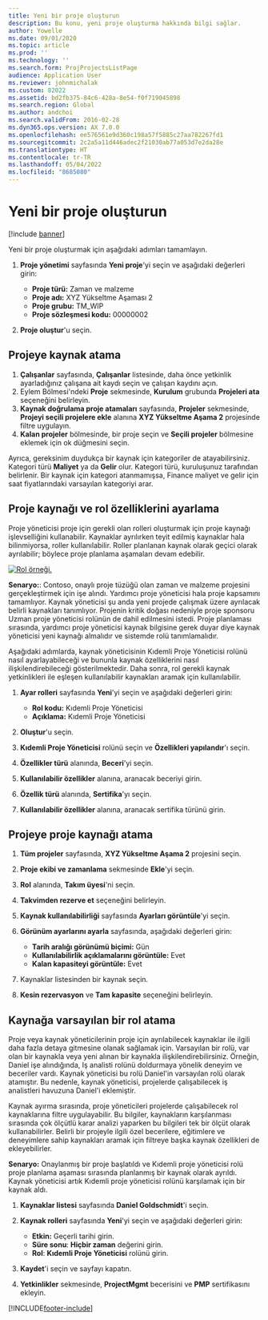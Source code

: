 ```yaml
---
title: Yeni bir proje oluşturun
description: Bu konu, yeni proje oluşturma hakkında bilgi sağlar.
author: Yowelle
ms.date: 09/01/2020
ms.topic: article
ms.prod: ''
ms.technology: ''
ms.search.form: ProjProjectsListPage
audience: Application User
ms.reviewer: johnmichalak
ms.custom: 82022
ms.assetid: bd2fb375-84c6-428a-8e54-f0f719045898
ms.search.region: Global
ms.author: andchoi
ms.search.validFrom: 2016-02-28
ms.dyn365.ops.version: AX 7.0.0
ms.openlocfilehash: ee576561e9d360c198a57f5885c27aa782267fd1
ms.sourcegitcommit: 2c2a5a11d446adec2f21030ab77a053d7e2da28e
ms.translationtype: HT
ms.contentlocale: tr-TR
ms.lasthandoff: 05/04/2022
ms.locfileid: "8685080"
---
```

# <a name="create-a-new-project"></a>Yeni bir proje oluşturun

[!include [banner](../includes/banner.md)]

Yeni bir proje oluşturmak için aşağıdaki adımları tamamlayın.

1. **Proje yönetimi** sayfasında **Yeni proje**'yi seçin ve aşağıdaki değerleri girin:

    - **Proje türü:** Zaman ve malzeme
    - **Proje adı:** XYZ Yükseltme Aşaması 2
    - **Proje grubu:** TM\_WIP
    - **Proje sözleşmesi kodu:** 00000002

2. **Proje oluştur**'u seçin.

## <a name="assign-a-resource-to-a-project"></a>Projeye kaynak atama

1. **Çalışanlar** sayfasında, **Çalışanlar** listesinde, daha önce yetkinlik ayarladığınız çalışana ait kaydı seçin ve çalışan kaydını açın.
2. Eylem Bölmesi'ndeki **Proje** sekmesinde, **Kurulum** grubunda **Projeleri ata** seçeneğini belirleyin.
3. **Kaynak doğrulama proje atamaları** sayfasında, **Projeler** sekmesinde, **Projeyi seçili projelere ekle** alanına **XYZ Yükseltme Aşama 2** projesinde filtre uygulayın.
4. **Kalan projeler** bölmesinde, bir proje seçin ve **Seçili projeler** bölmesine eklemek için ok düğmesini seçin.

Ayrıca, gereksinim duydukça bir kaynak için kategoriler de atayabilirsiniz. Kategori türü **Maliyet** ya da **Gelir** olur. Kategori türü, kuruluşunuz tarafından belirlenir. Bir kaynak için kategori atanmamışsa, Finance maliyet ve gelir için saat fiyatlarındaki varsayılan kategoriyi arar.

## <a name="set-up-project-resource-and-role-characteristics"></a>Proje kaynağı ve rol özelliklerini ayarlama

Proje yöneticisi proje için gerekli olan rolleri oluşturmak için proje kaynağı işlevselliğini kullanabilir. Kaynaklar ayrılırken teyit edilmiş kaynaklar hala bilinmiyorsa, roller kullanılabilir. Roller planlanan kaynak olarak geçici olarak ayrılabilir; böylece proje planlama aşamaları devam edebilir.

[![Rol örneği.](./media/projectresourcing05.jpg)](./media/projectresourcing05.jpg) 

**Senaryo:**: Contoso, onaylı proje tüzüğü olan zaman ve malzeme projesini gerçekleştirmek için işe alındı. Yardımcı proje yöneticisi hala proje kapsamını tamamlıyor. Kaynak yöneticisi şu anda yeni projede çalışmak üzere ayrılacak belirli kaynakları tanımlıyor. Projenin kritik doğası nedeniyle proje sponsoru Uzman proje yöneticisi rolünün de dahil edilmesini istedi. Proje planlaması sırasında, yardımcı proje yöneticisi kaynak bilgisine gerek duyar diye kaynak yöneticisi yeni kaynağı almalıdır ve sistemde rolü tanımlamalıdır.

Aşağıdaki adımlarda, kaynak yöneticisinin Kıdemli Proje Yöneticisi rolünü nasıl ayarlayabileceği ve bununla kaynak özelliklerini nasıl ilişkilendirebileceği gösterilmektedir. Daha sonra, rol gerekli kaynak yetkinlikleri ile eşleşen kullanılabilir kaynakları aramak için kullanılabilir.

1. **Ayar rolleri** sayfasında **Yeni**'yi seçin ve aşağıdaki değerleri girin:

    - **Rol kodu:** Kıdemli Proje Yöneticisi
    - **Açıklama:** Kıdemli Proje Yöneticisi

2. **Oluştur**'u seçin.
3. **Kıdemli Proje Yöneticisi** rolünü seçin ve **Özellikleri yapılandır**'ı seçin.
4. **Özellikler türü** alanında, **Beceri**'yi seçin.
5. **Kullanılabilir özellikler** alanına, aranacak beceriyi girin.
6. **Özellik türü** alanında, **Sertifika**'yı seçin.
7. **Kullanılabilir özellikler** alanına, aranacak sertifika türünü girin.

## <a name="assign-a-project-resource-to-a-project"></a>Projeye proje kaynağı atama

1. **Tüm projeler** sayfasında, **XYZ Yükseltme Aşama 2** projesini seçin.
2. **Proje ekibi ve zamanlama** sekmesinde **Ekle**'yi seçin.
3. **Rol** alanında, **Takım üyesi**'ni seçin.
4. **Takvimden rezerve et** seçeneğini belirleyin.
5. **Kaynak kullanılabilirliği** sayfasında **Ayarları görüntüle**'yi seçin.
6. **Görünüm ayarlarını ayarla** sayfasında, aşağıdaki değerleri girin:

    - **Tarih aralığı görünümü biçimi:** Gün
    - **Kullanılabilirlik açıklamalarını görüntüle:** Evet
    - **Kalan kapasiteyi görüntüle:** Evet

7. Kaynaklar listesinden bir kaynak seçin.
8. **Kesin rezervasyon** ve **Tam kapasite** seçeneğini belirleyin.

## <a name="assign-a-resource-to-a-default-role"></a>Kaynağa varsayılan bir rol atama

Proje veya kaynak yöneticilerinin proje için ayrılabilecek kaynaklar ile ilgili daha fazla detaya gitmesine olanak sağlamak için. Varsayılan bir rolü, var olan bir kaynakla veya yeni alınan bir kaynakla ilişkilendirebilirsiniz. Örneğin, Daniel işe alındığında, Iş analisti rolünü doldurmaya yönelik deneyim ve beceriler vardı. Kaynak yöneticisi bu rolü Daniel'in varsayılan rolü olarak atamıştır. Bu nedenle, kaynak yöneticisi, projelerde çalışabilecek iş analistleri havuzuna Daniel'i eklemiştir.

Kaynak ayırma sırasında, proje yöneticileri projelerde çalışabilecek rol kaynaklarına filtre uygulayabilir. Bu bilgiler, kaynakların karşılanması sırasında çok ölçütlü karar analizi yaparken bu bilgileri tek bir ölçüt olarak kullanabilirler. Belirli bir projeyle ilgili özel becerilere, eğitimlere ve deneyimlere sahip kaynakları aramak için filtreye başka kaynak özellikleri de ekleyebilirler.

**Senaryo:** Onaylanmış bir proje başlatıldı ve Kıdemli proje yöneticisi rolü proje planlama aşaması sırasında planlanmış bir kaynak olarak ayrıldı. Kaynak yöneticisi artık Kıdemli proje yöneticisi rolünü karşılamak için bir kaynak aldı.

1. **Kaynaklar listesi** sayfasında **Daniel Goldschmidt**'i seçin.
2. **Kaynak rolleri** sayfasında **Yeni**'yi seçin ve aşağıdaki değerleri girin:

    - **Etkin:** Geçerli tarihi girin.
    - **Süre sonu**: **Hiçbir zaman** değerini girin.
    - **Rol**: **Kıdemli Proje Yöneticisi** rolünü girin.

3. **Kaydet**'i seçin ve sayfayı kapatın.
4. **Yetkinlikler** sekmesinde, **ProjectMgmt** becerisini ve **PMP** sertifikasını ekleyin.


[!INCLUDE[footer-include](../includes/footer-banner.md)]